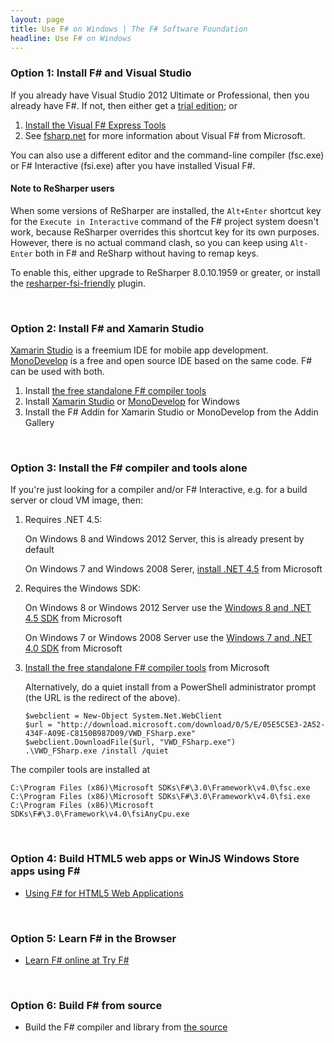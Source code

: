 ```yaml
---
layout: page
title: Use F# on Windows | The F# Software Foundation
headline: Use F# on Windows
---
```



### Option 1: Install F# and Visual Studio

If you already have Visual Studio 2012 Ultimate or Professional, then you already have F#. If not, then either get a [trial edition](http://www.microsoft.com/visualstudio/eng#downloads+d-2012-editions); or

1. [Install the Visual F# Express Tools](http://go.microsoft.com/fwlink/?LinkID=261287)
2. See [fsharp.net](http://fsharp.net) for more information about Visual F# from Microsoft. 

You can also use a different editor and the command-line compiler (fsc.exe) or F# Interactive (fsi.exe) 
after you have installed Visual F#.

#### Note to ReSharper users ####
When some versions of ReSharper are installed, the `Alt+Enter` shortcut key for the `Execute in Interactive`
command of the F# project system doesn't work, because ReSharper overrides this shortcut key for its own purposes.
However, there is no actual command clash, so you can keep using `Alt-Enter` both in F# and ReSharp without having
to remap keys.

To enable this, either upgrade to ReSharper 8.0.10.1959 or greater, or install the [resharper-fsi-friendly](https://github.com/citizenmatt/resharper-fsi-friendly) plugin.

<br />

### Option 2: Install F# and Xamarin Studio 

[Xamarin Studio](http://xamarin.com/studio) is a freemium IDE for mobile app development. 
[MonoDevelop](http://monodevelop.com) is a free and open source IDE based on the same code.  F# can be 
used with both.

1. Install [the free standalone F# compiler tools](http://go.microsoft.com/fwlink/?LinkId=261286) 
2. Install [Xamarin Studio](http://xamarin.com/studio) or [MonoDevelop](http://monodevelop.com) for Windows
3. Install the F# Addin for Xamarin Studio or MonoDevelop from the Addin Gallery

<br />

### Option 3: Install the F# compiler and tools alone

If you're just looking for a compiler and/or F# Interactive, e.g. for a build server or cloud VM image, then:

1. Requires .NET 4.5:

   On Windows 8 and Windows 2012 Server, this is already present by default
   
   On Windows 7 and Windows 2008 Serer, [install .NET 4.5](http://www.microsoft.com/net/download) from Microsoft

2. Requires the Windows SDK:

   On Windows 8 or Windows 2012 Server use the [Windows 8 and .NET 4.5 SDK](http://msdn.microsoft.com/en-us/windows/hardware/hh852363.aspx) from Microsoft
   
   On Windows 7 or Windows 2008 Server use the [Windows 7 and .NET 4.0 SDK](http://www.microsoft.com/en-us/download/details.aspx?id=8279) from Microsoft
   
3. [Install the free standalone F# compiler tools](http://go.microsoft.com/fwlink/?LinkId=261286) from Microsoft

   Alternatively, do a quiet install from a PowerShell administrator prompt (the URL is the redirect of the above). 

       $webclient = New-Object System.Net.WebClient
       $url = "http://download.microsoft.com/download/0/5/E/05E5C5E3-2A52-434F-A09E-C8150B987D09/VWD_FSharp.exe"
       $webclient.DownloadFile($url, "VWD_FSharp.exe")
       .\VWD_FSharp.exe /install /quiet

The compiler tools are installed at

    C:\Program Files (x86)\Microsoft SDKs\F#\3.0\Framework\v4.0\fsc.exe
    C:\Program Files (x86)\Microsoft SDKs\F#\3.0\Framework\v4.0\fsi.exe
    C:\Program Files (x86)\Microsoft SDKs\F#\3.0\Framework\v4.0\fsiAnyCpu.exe
    
<br />

### Option 4: Build HTML5 web apps or WinJS Windows Store apps using F# 

* [Using F# for HTML5 Web Applications](/use/html5)

<br />

### Option 5: Learn F# in the Browser

* [Learn F# online at Try F#](http://tryfsharp.org)

<br />

### Option 6: Build F# from source

* Build the F# compiler and library from [the source](http://fsharp.github.com/fsharp)

